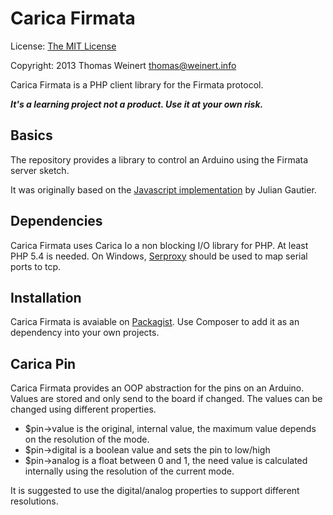 Carica Firmata
==============

License: [The MIT License](http://www.opensource.org/licenses/mit-license.php)
           
Copyright: 2013 Thomas Weinert <thomas@weinert.info>
 
Carica Firmata is a PHP client library for the Firmata protocol.

***It's a learning project not a product. Use it at your own risk.***

Basics
------

The repository provides a library to control an Arduino using the Firmata server sketch.

It was originally based on the [Javascript implementation](https://github.com/jgautier/firmata) by Julian Gautier.

Dependencies
------------

Carica Firmata uses Carica Io a non blocking I/O library for PHP. At least PHP 5.4 is needed. 
On Windows, [Serproxy](http://www.lspace.nildram.co.uk/freeware.html) should be used to map serial 
ports to tcp. 

Installation
------------

Carica Firmata is avaiable on [Packagist](https://packagist.org/packages/carica/firmata). Use Composer to add it as an
dependency into your own projects.

Carica Pin
----------

Carica Firmata provides an OOP abstraction for the pins on an Arduino.
Values are stored and only send to the board if changed. The values can be changed using different properties.

* $pin->value  is the original, internal value, the maximum value depends on the resolution of the mode.
* $pin->digital is a boolean value and sets the pin to low/high 
* $pin->analog is a float between 0 and 1, the need value is calculated internally using the resolution of the current mode.

It is suggested to use the digital/analog properties to support different resolutions.